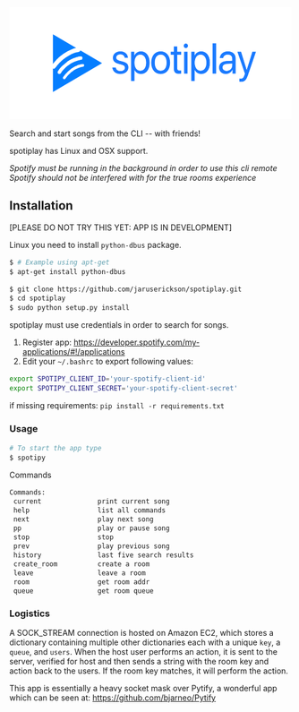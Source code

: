 <p align="center">
<a href='https://spotiplay.jaruserickson.com'><img src='SPOTIPLAY.png' height='200'></a>
</p>

Search and start songs from the CLI -- with friends!

spotiplay has Linux and OSX support.

*Spotify must be running in the background in order to use this cli remote*
*Spotify should not be interfered with for the true rooms experience*

## Installation

[PLEASE DO NOT TRY THIS YET: APP IS IN DEVELOPMENT]

Linux you need to install `python-dbus` package.
```bash
$ # Example using apt-get
$ apt-get install python-dbus
```

```bash
$ git clone https://github.com/jaruserickson/spotiplay.git
$ cd spotiplay
$ sudo python setup.py install
```

spotiplay must use credentials in order to search for songs. 
1. Register app: https://developer.spotify.com/my-applications/#!/applications
2. Edit your `~/.bashrc` to export following values:
```bash
export SPOTIPY_CLIENT_ID='your-spotify-client-id'
export SPOTIPY_CLIENT_SECRET='your-spotify-client-secret'
```

if missing requirements:
`pip install -r requirements.txt`


### Usage
```bash
# To start the app type
$ spotipy
```

Commands  
```
Commands:
 current              print current song
 help                 list all commands 
 next                 play next song 
 pp                   play or pause song 
 stop                 stop 
 prev                 play previous song 
 history              last five search results 
 create_room          create a room
 leave                leave a room
 room                 get room addr
 queue                get room queue

```


### Logistics

A SOCK_STREAM connection is hosted on Amazon EC2, which stores a dictionary containing multiple other dictionaries each with a unique `key`, a `queue`, and `users`. When the host user performs an action, it is sent to the server, verified for host and then sends a string with the room key and action back to the users. If the room key matches, it will perform the action. 

This app is essentially a heavy socket mask over Pytify, a wonderful app which can be seen at: https://github.com/bjarneo/Pytify

